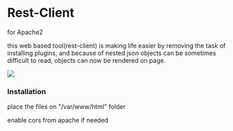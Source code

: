# Rest-Client

for Apache2

this web based tool(rest-client) is making life easier by removing the task of installing plugins, and because of nested json objects can be sometimes difficult to read, objects can now be rendered on page.

<img src="https://drive.google.com/uc?id=1QcKB1qk4kBU15QfkRXXlPNZlMvVVffya" width="auto"/>

### Installation

place the files on "/var/www/html" folder

enable cors from apache if needed
